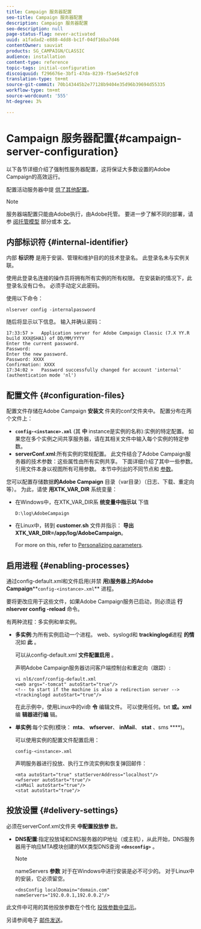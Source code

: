 ```yaml
---
title: Campaign 服务器配置
seo-title: Campaign 服务器配置
description: Campaign 服务器配置
seo-description: null
page-status-flag: never-activated
uuid: a1fadad2-e888-4dd8-bc1f-04df16ba7d46
contentOwner: sauviat
products: SG_CAMPAIGN/CLASSIC
audience: installation
content-type: reference
topic-tags: initial-configuration
discoiquuid: f296676e-3bf1-47da-8239-f5ae54e52fc0
translation-type: tm+mt
source-git-commit: 70b143445b2e77128b9404e35d96b39694d55335
workflow-type: tm+mt
source-wordcount: '555'
ht-degree: 3%

---
```



# Campaign 服务器配置{#campaign-server-configuration}

以下各节详细介绍了强制性服务器配置，这将保证大多数设置的Adobe Campaign的高效运行。

配置活动服务器中提 [供了其他配置](../../installation/using/configuring-campaign-server.md)。

>[!NOTE]
>
>服务器端配置只能由Adobe执行，由Adobe托管。 要进一步了解不同的部署，请参 [阅托管模型](../../installation/using/hosting-models.md) 部分或本 [文](https://helpx.adobe.com/cn/campaign/kb/acc-on-prem-vs-hosted.html)。

## 内部标识符 {#internal-identifier}

内部 **标识符** 是用于安装、管理和维护目的的技术登录名。 此登录名未与实例关联。

使用此登录名连接的操作员将拥有所有实例的所有权限。 在安装新的情况下，此登录名没有口令。 必须手动定义此密码。

使用以下命令：

```
nlserver config -internalpassword
```

随后将显示以下信息。 输入并确认密码：

```
17:33:57 >   Application server for Adobe Campaign Classic (7.X YY.R build XXX@SHA1) of DD/MM/YYYY
Enter the current password.
Password:
Enter the new password.
Password: XXXX
Confirmation: XXXX
17:34:02 >   Password successfully changed for account 'internal' (authentication mode 'nl')
```

## 配置文件 {#configuration-files}

配置文件存储在Adobe Campaign **安装文** 件夹的conf文件夹中。 配置分布在两个文件上：

* **`config-<instance>.xml`** (其 **中** instance是实例的名称):实例的特定配置。 如果您在多个实例之间共享服务器，请在其相关文件中输入每个实例的特定参数。
* **serverConf.xml**:所有实例的常规配置。 此文件结合了Adobe Campaign服务器的技术参数：这些属性由所有实例共享。 下面详细介绍了其中一些参数。 引用文件本身以视图所有可用参数。 本节中列出的不同节点和 [参数](../../installation/using/the-server-configuration-file.md)。

您可以配置存储数据&#x200B;**的Adobe Campaign** 目录（var目录）（日志、下载、重定向等）。 为此，请使 **用XTK_VAR_DIR** 系统变量：

* 在Windows中，在XTK_VAR_DIR系 **统变量中指示以** 下值

   ```
   D:\log\AdobeCampaign
   ```

* 在Linux中，转到 **customer.sh** 文件并指示： **导出XTK_VAR_DIR=/app/log/AdobeCampaign**。

   For more on this, refer to [Personalizing parameters](../../installation/using/installing-packages-with-linux.md#personalizing-parameters).

## 启用进程 {#enabling-processes}

通过config-default.xml和文件启用(并禁 **用)服务器上的Adobe Campaign****`config-<instance>.xml`** 进程。

要将更改应用于这些文件，如果Adobe Campaign服务已启动，则必须运 **行nlserver config -reload** 命令。

有两种流程：多实例和单实例。

* **多实例**:为所有实例启动一个进程。 web、syslogd和 **trackinglogd**&#x200B;进程 **的情** 况如 **此** 。

   可以从config-default.xml **文件配置启用** 。

   声明Adobe Campaign服务器访问客户端控制台和重定向（跟踪）:

   ```
   vi nl6/conf/config-default.xml
   <web args="-tomcat" autoStart="true"/>  
   <!-- to start if the machine is also a redirection server -->  
   <trackinglogd autoStart="true"/>
   ```

   在此示例中，使用Linux中的vi命 **令** 编辑文件。 可以使用任何。txt **或。xml** 编 **辑器进行编** 辑。

* **单实例**:每个实例(模块： **mta**、 **wfserver**、 **inMail**、 **stat** 、sms ****)。

   可以使用实例的配置文件配置启用：

   ```
   config-<instance>.xml
   ```

   声明服务器进行投放、执行工作流实例和恢复弹回邮件：

   ```
   <mta autoStart="true" statServerAddress="localhost"/>
   <wfserver autoStart="true"/>  
   <inMail autoStart="true"/>
   <stat autoStart="true"/>
   ```

## 投放设置 {#delivery-settings}

必须在serverConf.xml文件夹 **中配置投放参** 数。

* **DNS配置**:指定投放域和DNS服务器的IP地址（或主机），从此开始，DNS服务器用于响应MTA模块创建的MX类型DNS查询 **`<dnsconfig>`** 。

   >[!NOTE]
   >
   >nameServers **参数** 对于在Windows中进行安装是必不可少的。 对于Linux中的安装，它必须留空。

   ```
   <dnsConfig localDomain="domain.com" nameServers="192.0.0.1,192.0.0.2"/>
   ```

此文件中可用的其他投放参数在个性化 [投放参数中显示](../../installation/using/configuring-campaign-server.md#personalizing-delivery-parameters)。

另请参阅电子 [邮件发送](../../installation/using/email-deliverability.md)。
